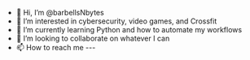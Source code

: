 - 👋 Hi, I’m @barbellsNbytes
- 👀 I’m interested in cybersecurity, video games, and Crossfit
- 🌱 I’m currently learning Python and how to automate my workflows
- 💞️ I’m looking to collaborate on whatever I can
- 📫 How to reach me ---

<!---
barbellsNbytes/barbellsNbytes is a ✨ special ✨ repository because its `README.md` (this file) appears on your GitHub profile.
You can click the Preview link to take a look at your changes.
--->

